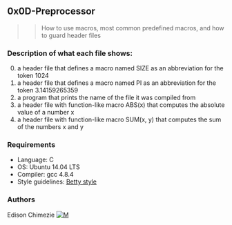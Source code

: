 ## 0x0D-Preprocessor
> > How to use macros, most common predefined macros, and how to guard header files


### Description of what each file shows:
0. a header file that defines a macro named SIZE as an abbreviation for the token 1024
1. a header file that defines a macro named PI as an abbreviation for the token 3.14159265359
2. a program that prints the name of the file it was compiled from
3. a header file with function-like macro ABS(x) that computes the absolute value of a number x
4. a header file with function-like macro SUM(x, y) that computes the sum of the numbers x and y


### Requirements
*  Language: C
* OS: Ubuntu 14.04 LTS
* Compiler: gcc 4.8.4
* Style guidelines: [Betty style](https://github.com/holbertonschool/Betty/wiki)


### Authors
Edison Chimezie [![M](https://upload.wikimedia.org/wikipedia/fr/thumb/c/c8/Twitter_Bird.svg/30px-Twitter_Bird.svg.png)](https://twitter.com/edthenerd1)
